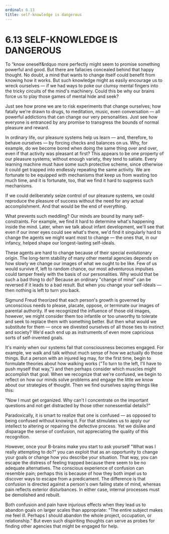 ```yaml
---
ordinal: 6.13
title: self-knowledge is dangerous
---
```


# 6.13 SELF-KNOWLEDGE IS DANGEROUS

To &ldquo;know oneself&amp;rdquo more perfectly might seem to promise something powerful and good. But there are fallacies concealed behind that happy thought. No doubt, a mind that wants to change itself could benefit from knowing how it works. But such knowledge might as easily encourage us to wreck ourselves &mdash; if we had ways to poke our clumsy mental fingers into the tricky circuits of the mind's machinery. Could this be why our brains force us to play those games of mental hide and seek?

Just see how prone we are to risk experiments that change ourselves; how fatally we're drawn to drugs, to meditation, music, even conversation &mdash; all powerful addictions that can change our very personalities. Just see how everyone is entranced by any promise to transgress the bounds of normal pleasure and reward.

In ordinary life, our pleasure systems help us learn &mdash; and, therefore, to behave ourselves &mdash; by forcing checks and balances on us. Why, for example, do we become bored when doing the same thing over and over, even if that activity was pleasant at first? This appears to be one property of our pleasure systems; without enough variety, they tend to satiate. Every learning machine must have some such protective scheme, since otherwise it could get trapped into endlessly repeating the same activity. We are fortunate to be equipped with mechanisms that keep us from wasting too much time, and it is fortunate, too, that we find it hard to suppress such mechanisms.

If we could deliberately seize control of our pleasure systems, we could reproduce the pleasure of success without the need for any actual accomplishment. And that would be the end of everything.

What prevents such meddling? Our minds are bound by many self-constraints. For example, we find it hard to determine what's happening inside the mind. Later, when we talk about infant development, we'll see that even if our inner eyes could see what's there, we'd find it singularly hard to change the agents we might want most to change &mdash; the ones that, in our infancy, helped shape our longest-lasting self-ideals.

These agents are hard to change because of their special evolutionary origin. The long-term stability of many other mental agencies depends on how slowly we change our images of what we ought to be like. Few of us would survive if, left to random chance, our most adventurous impulses could tamper freely with the basis of our personalities. Why would that be such a bad thing to do? Because an ordinary "change of mind" can be reversed if it leads to a bad result. But when you change your self-ideals &mdash; then nothing is left to turn you back.

Sigmund Freud theorized that each person's growth is governed by unconscious needs to please, placate, oppose, or terminate our images of parental authority. If we recognized the influence of those old images, however, we might consider them too infantile or too unworthy to tolerate and seek to replace them with something better. But then what would we substitute for them &mdash; once we divested ourselves of all those ties to instinct and society? We'd each end up as instruments of even more capricious sorts of self-invented goals.

It's mainly when our systems fail that consciousness becomes engaged. For example, we walk and talk without much sense of how we actually do those things. But a person with an injured leg may, for the first time, begin to formulate theories about how walking works ("To turn to the left, I'll have to push myself that way,") and then perhaps consider which muscles might accomplish that goal. When we recognize that we're confused, we begin to reflect on how our minds solve problems and engage the little we know about our strategies of thought. Then we find ourselves saying things like this:

"Now I must get organized. Why can't I concentrate on the important questions and not get distracted by those other nonessential details?"

Paradoxically, it is smart to realize that one is confused &mdash; as opposed to being confused without knowing it. For that stimulates us to apply our intellect to altering or repairing the defective process. Yet we dislike and disparage the sense of confusion, not appreciating the quality of this recognition.

However, once your B-brains make you start to ask yourself "What was I really attempting to do?" you can exploit that as an opportunity to change your goals or change how you describe your situation. That way, you can escape the distress of feeling trapped because there seem to be no adequate alternatives. The conscious experience of confusion can resemble pain; perhaps this is because of how they both impel us to discover ways to escape from a predicament. The difference is that confusion is directed against a person's own failing state of mind, whereas pain reflects exterior disturbances. In either case, internal processes must be demolished and rebuilt.

Both confusion and pain have injurious effects when they lead us to abandon goals on larger scales than appropriate: "The entire subject makes me feel ill. Perhaps I should abandon the whole project, occupation, or relationship." But even such dispiriting thoughts can serve as probes for finding other agencies that might be engaged for help.
